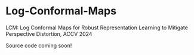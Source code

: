 # Log-Conformal-Maps
LCM: Log Conformal Maps for Robust Representation Learning to Mitigate Perspective Distortion, ACCV 2024


Source code coming soon!
